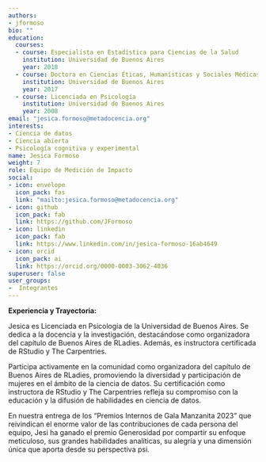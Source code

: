 ```yaml
---
authors:
- jformoso
bio: ""
education:
  courses:
  - course: Especialista en Estadística para Ciencias de la Salud
    institution: Universidad de Buenos Aires
    year: 2018
  - course: Doctora en Ciencias Éticas, Humanísticas y Sociales Médicas
    institution: Universidad de Buenos Aires
    year: 2017
  - course: Licenciada en Psicología
    institution: Universidad de Buenos Aires
    year: 2008
email: "jesica.formoso@metadocencia.org"
interests:
- Ciencia de datos
- Ciencia abierta
- Psicología cognitiva y experimental
name: Jesica Formoso
weight: 7
role: Equipo de Medición de Impacto
social:
- icon: envelope
  icon_pack: fas
  link: "mailto:jesica.formoso@metadocencia.org"
- icon: github
  icon_pack: fab
  link: https://github.com/JFormoso
- icon: linkedin
  icon_pack: fab
  link: https://www.linkedin.com/in/jesica-formoso-16ab4649
- icon: orcid
  icon_pack: ai
  link: https://orcid.org/0000-0003-3062-4036
superuser: false
user_groups:
-  Integrantes
---
```


**Experiencia y Trayectoria:**

Jesica es Licenciada en Psicología de la Universidad de Buenos Aires. Se dedica a la docencia y la investigación, destacándose como organizadora del capítulo de Buenos Aires de RLadies. Además, es instructora certificada de RStudio y The Carpentries.

Participa activamente en la comunidad como organizadora del capítulo de Buenos Aires de RLadies, promoviendo la diversidad y participación de mujeres en el ámbito de la ciencia de datos. 
Su certificación como instructora de RStudio y The Carpentries refleja su compromiso con la educación y la difusión de habilidades en ciencia de datos.

En nuestra entrega de los “Premios Internos de Gala Manzanita 2023” que reivindican el enorme valor de las contribuciones de cada persona del equipo, Jesi ha ganado el premio Generosidad por compartir su enfoque meticuloso, sus grandes habilidades analíticas, su alegría y una dimensión única que aporta desde su perspectiva psi.

